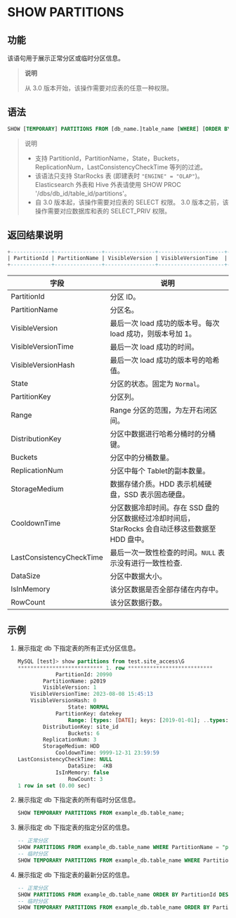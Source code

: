 # SHOW PARTITIONS

## 功能

该语句用于展示正常分区或临时分区信息。
> **说明**
>
> 从 3.0 版本开始，该操作需要对应表的任意一种权限。

## 语法

```sql
SHOW [TEMPORARY] PARTITIONS FROM [db_name.]table_name [WHERE] [ORDER BY] [LIMIT]
```

> 说明
>
> * 支持 PartitionId，PartitionName，State，Buckets，ReplicationNum，LastConsistencyCheckTime 等列的过滤。
> * 该语法只支持 StarRocks 表 (即建表时 `"ENGINE" = "OLAP"`)。Elasticsearch 外表和 Hive 外表请使用 SHOW PROC '/dbs/db_id/table_id/partitions'。
> * 自 3.0 版本起，该操作需要对应表的 SELECT 权限。 3.0 版本之前，该操作需要对应数据库和表的 SELECT_PRIV 权限。

## 返回结果说明

```SQL
+-------------+---------------+----------------+---------------------+--------------------+--------+--------------+-------+--------------------+---------+----------------+---------------+---------------------+--------------------------+----------+------------+----------+
| PartitionId | PartitionName | VisibleVersion | VisibleVersionTime  | VisibleVersionHash | State  | PartitionKey | Range | DistributionKey    | Buckets | ReplicationNum | StorageMedium | CooldownTime        | LastConsistencyCheckTime | DataSize | IsInMemory | RowCount |
+-------------+---------------+----------------+---------------------+--------------------+--------+--------------+-------+--------------------+---------+----------------+---------------+---------------------+--------------------------+----------+------------+----------+
```

| **字段**                     | **说明**                                                         |
| ------------------------ | ------------------------------------------------------------ |
| PartitionId              | 分区 ID。                                                    |
| PartitionName            | 分区名。                                                     |
| VisibleVersion           | 最后一次 load 成功的版本号。每次 load 成功，则版本号加 1。   |
| VisibleVersionTime       | 最后一次 load 成功的时间。                                   |
| VisibleVersionHash       | 最后一次 load 成功的版本号的哈希值。                         |
| State                    | 分区的状态。固定为 `Normal`。                                |
| PartitionKey             | 分区列。                                                     |
| Range                    | Range 分区的范围，为左开右闭区间。                           |
| DistributionKey          | 分区中数据进行哈希分桶时的分桶键。                           |
| Buckets                  | 分区中的分桶数量。                                           |
| ReplicationNum           | 分区中每个 Tablet的副本数量。                                |
| StorageMedium            | 数据存储介质。HDD 表示机械硬盘，SSD 表示固态硬盘。           |
| CooldownTime             | 分区数据冷却时间。存在 SSD 盘的分区数据经过冷却时间后，StarRocks 会自动迁移这些数据至 HDD 盘中。 |
| LastConsistencyCheckTime | 最后一次一致性检查的时间。`NULL` 表示没有进行一致性检查.     |
| DataSize                 | 分区中数据大小。                                             |
| IsInMemory               | 该分区数据是否全部存储在内存中。                             |
| RowCount                 | 该分区数据行数。                                             |

## 示例

1. 展示指定 db 下指定表的所有正式分区信息。

    ```SQL
    MySQL [test]> show partitions from test.site_access\G
    *************************** 1. row ***************************
                PartitionId: 20990
            PartitionName: p2019 
            VisibleVersion: 1
        VisibleVersionTime: 2023-08-08 15:45:13
        VisibleVersionHash: 0
                    State: NORMAL
                PartitionKey: datekey
                    Range: [types: [DATE]; keys: [2019-01-01]; ..types: [DATE]; keys: [2020-01-01]; )
            DistributionKey: site_id
                    Buckets: 6
            ReplicationNum: 3
            StorageMedium: HDD
                CooldownTime: 9999-12-31 23:59:59
    LastConsistencyCheckTime: NULL
                    DataSize:  4KB   
                IsInMemory: false
                    RowCount: 3 
    1 row in set (0.00 sec)
    ```

2. 展示指定 db 下指定表的所有临时分区信息。

    ```sql
    SHOW TEMPORARY PARTITIONS FROM example_db.table_name;
    ```

3. 展示指定 db 下指定表的指定分区的信息。

    ```sql
    -- 正常分区
    SHOW PARTITIONS FROM example_db.table_name WHERE PartitionName = "p1";
    -- 临时分区
    SHOW TEMPORARY PARTITIONS FROM example_db.table_name WHERE PartitionName = "p1";
    ```

4. 展示指定 db 下指定表的最新分区的信息。

    ```sql
    -- 正常分区
    SHOW PARTITIONS FROM example_db.table_name ORDER BY PartitionId DESC LIMIT 1;
    -- 临时分区
    SHOW TEMPORARY PARTITIONS FROM example_db.table_name ORDER BY PartitionId DESC LIMIT 1;
    ```
